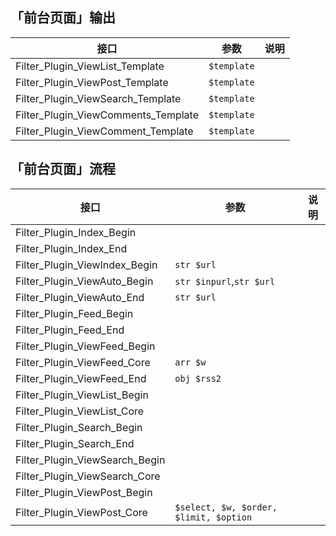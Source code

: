 ## 「前台页面」输出

| 接口                                | 参数        | 说明 |
| ----------------------------------- | ----------- | ---- |
| Filter_Plugin_ViewList_Template     | `$template` |      |
| Filter_Plugin_ViewPost_Template     | `$template` |      |
| Filter_Plugin_ViewSearch_Template   | `$template` |      |
| Filter_Plugin_ViewComments_Template | `$template` |      |
| Filter_Plugin_ViewComment_Template  | `$template` |      |

## 「前台页面」流程

| 接口                           | 参数                                   | 说明 |
| ------------------------------ | -------------------------------------- | ---- |
| Filter_Plugin_Index_Begin      |
| Filter_Plugin_Index_End        |
| Filter_Plugin_ViewIndex_Begin  | `str $url`                             |
| Filter_Plugin_ViewAuto_Begin   | `str $inpurl`,`str $url`               |
| Filter_Plugin_ViewAuto_End     | `str $url`                             |
| Filter_Plugin_Feed_Begin       |
| Filter_Plugin_Feed_End         |
| Filter_Plugin_ViewFeed_Begin   |
| Filter_Plugin_ViewFeed_Core    | `arr $w`                               |
| Filter_Plugin_ViewFeed_End     | `obj $rss2`                            |
| Filter_Plugin_ViewList_Begin   |
| Filter_Plugin_ViewList_Core    |
| Filter_Plugin_Search_Begin     |
| Filter_Plugin_Search_End       |
| Filter_Plugin_ViewSearch_Begin |
| Filter_Plugin_ViewSearch_Core  |
| Filter_Plugin_ViewPost_Begin   |
| Filter_Plugin_ViewPost_Core    | `$select, $w, $order, $limit, $option` |
